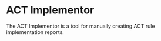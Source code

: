 # ACT Implementor

The ACT Implementor is a tool for manually creating ACT rule implementation reports.

